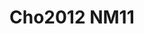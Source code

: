 <a name="material" />

# Cho2012 NM11
<script type="application/ld+json">
  {
    "@context": "https://schema.org/",
    "@type": "ChemicalSubstance",
    "http://purl.org/dc/terms/conformsTo":
      {
        "@type": "CreativeWork",
        "@id": "https://bioschemas.org/profiles/ChemicalSubstance/0.4-RELEASE/"
      },
    "@id": "https://egonw.github.io/nanowiki/nanowiki198.html#material",
    "name": "Cho2012 NM11",
    "sameAs": "http://127.0.0.1/mediawiki/index.php/Special:URIResolver/Cho2012_NM11"
  }
</script>

